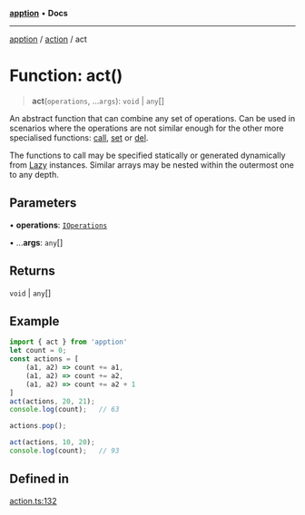 [**apption**](../../README.md) • **Docs**

***

[apption](../../modules.md) / [action](../README.md) / act

# Function: act()

> **act**(`operations`, ...`args`): `void` \| `any`[]

An abstract function that can combine any set of operations. 
Can be used in scenarios where the operations are not similar enough for the 
other more specialised functions: [call](call.md), [set](set.md) or [del](del.md).

The functions to call may be specified statically or generated dynamically 
from [Lazy](../classes/Lazy.md) instances. Similar arrays may be nested within the outermost one to 
any depth.

## Parameters

• **operations**: [`IOperations`](../type-aliases/IOperations.md)

• ...**args**: `any`[]

## Returns

`void` \| `any`[]

## Example

```ts
import { act } from 'apption'
let count = 0;
const actions = [
    (a1, a2) => count += a1,
    (a1, a2) => count += a2,
    (a1, a2) => count += a2 + 1
]
act(actions, 20, 21);
console.log(count);   // 63

actions.pop();

act(actions, 10, 20);
console.log(count);   // 93
```

## Defined in

[action.ts:132](https://github.com/mksunny1/apption/blob/db22d834b74a7e66a6f9b8ca626095b91c5a8508/src/action.ts#L132)
